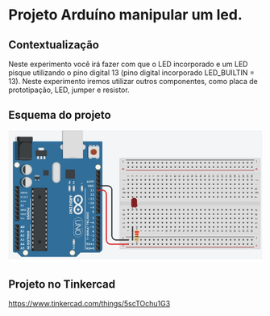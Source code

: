 # Projeto Arduíno manipular um led.

## Contextualização

Neste experimento você irá fazer com que o LED incorporado e um LED pisque utilizando o pino digital 13 (pino digital incorporado LED_BUILTIN = 13). Neste experimento iremos utilizar outros componentes, como placa de prototipação, LED, jumper e resistor. 

## Esquema do projeto

![Esquema do projeto](esquema_projeto.jpg)

## Projeto no Tinkercad

https://www.tinkercad.com/things/5scTOchu1G3